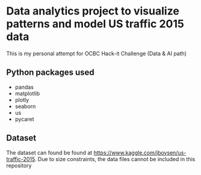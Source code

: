 # Data analytics project to visualize patterns and model US traffic 2015 data
This is my personal attempt for OCBC Hack-it Challenge (Data & AI path)

## Python packages used
- pandas
- matplotlib
- plotly
- seaborn
- us
- pycaret

## Dataset
The dataset can found be found at https://www.kaggle.com/jboysen/us-traffic-2015.
Due to size constraints, the data files cannot be included in this repository
